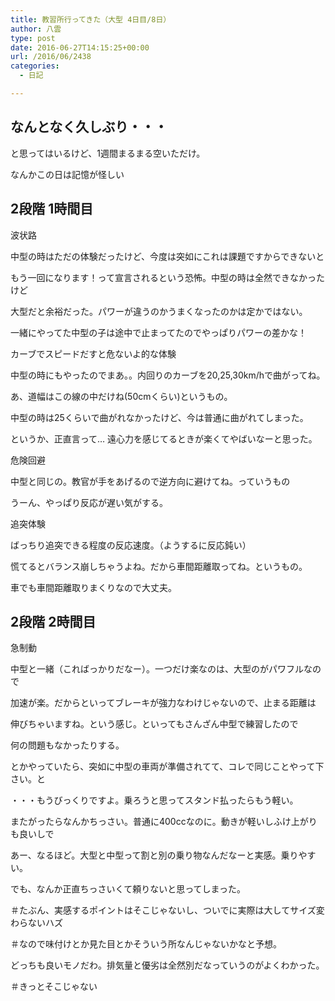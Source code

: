 ```yaml
---
title: 教習所行ってきた（大型 4日目/8日）
author: 八雲
type: post
date: 2016-06-27T14:15:25+00:00
url: /2016/06/2438
categories:
  - 日記

---
```

## なんとなく久しぶり・・・

と思ってはいるけど、1週間まるまる空いただけ。
  
なんかこの日は記憶が怪しい

## 2段階 1時間目

波状路
  
中型の時はただの体験だったけど、今度は突如にこれは課題ですからできないと
  
もう一回になります！って宣言されるという恐怖。中型の時は全然できなかったけど
  
大型だと余裕だった。パワーが違うのかうまくなったのかは定かではない。
  
一緒にやってた中型の子は途中で止まってたのでやっぱりパワーの差かな！

カーブでスピードだすと危ないよ的な体験
  
中型の時にもやったのでまあ。。内回りのカーブを20,25,30km/hで曲がってね。
  
あ、道幅はこの線の中だけね(50cmくらい)というもの。
  
中型の時は25くらいで曲がれなかったけど、今は普通に曲がれてしまった。
  
というか、正直言って… 遠心力を感じてるときが楽くてやばいなーと思った。

危険回避
  
中型と同じの。教官が手をあげるので逆方向に避けてね。っていうもの
  
うーん、やっぱり反応が遅い気がする。

追突体験
  
ばっちり追突できる程度の反応速度。（ようするに反応鈍い）
  
慌てるとバランス崩しちゃうよね。だから車間距離取ってね。というもの。
  
車でも車間距離取りまくりなので大丈夫。

## 2段階 2時間目

急制動
  
中型と一緒（こればっかりだなー）。一つだけ楽なのは、大型のがパワフルなので
  
加速が楽。だからといってブレーキが強力なわけじゃないので、止まる距離は
  
伸びちゃいますね。という感じ。といってもさんざん中型で練習したので
  
何の問題もなかったりする。
  
とかやっていたら、突如に中型の車両が準備されてて、コレで同じことやって下さい。と
  
・・・もうびっくりですよ。乗ろうと思ってスタンド払ったらもう軽い。
  
またがったらなんかちっさい。普通に400ccなのに。動きが軽いしふけ上がりも良いしで
  
あー、なるほど。大型と中型って割と別の乗り物なんだなーと実感。乗りやすい。
  
でも、なんか正直ちっさいくて頼りないと思ってしまった。
  
＃たぶん、実感するポイントはそこじゃないし、ついでに実際は大してサイズ変わらないハズ
  
＃なので味付けとか見た目とかそういう所なんじゃないかなと予想。
  
どっちも良いモノだわ。排気量と優劣は全然別だなっていうのがよくわかった。
  
＃きっとそこじゃない